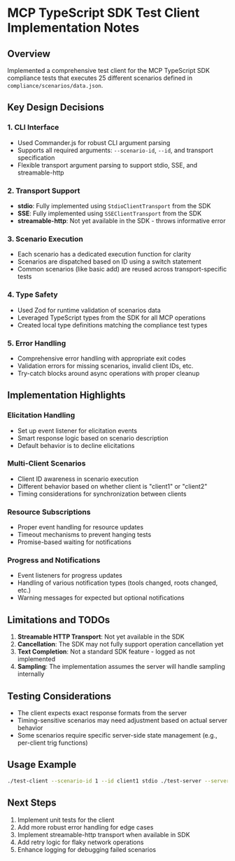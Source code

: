# MCP TypeScript SDK Test Client Implementation Notes

## Overview
Implemented a comprehensive test client for the MCP TypeScript SDK compliance tests that executes 25 different scenarios defined in `compliance/scenarios/data.json`.

## Key Design Decisions

### 1. CLI Interface
- Used Commander.js for robust CLI argument parsing
- Supports all required arguments: `--scenario-id`, `--id`, and transport specification
- Flexible transport argument parsing to support stdio, SSE, and streamable-http

### 2. Transport Support
- **stdio**: Fully implemented using `StdioClientTransport` from the SDK
- **SSE**: Fully implemented using `SSEClientTransport` from the SDK
- **streamable-http**: Not yet available in the SDK - throws informative error

### 3. Scenario Execution
- Each scenario has a dedicated execution function for clarity
- Scenarios are dispatched based on ID using a switch statement
- Common scenarios (like basic add) are reused across transport-specific tests

### 4. Type Safety
- Used Zod for runtime validation of scenarios data
- Leveraged TypeScript types from the SDK for all MCP operations
- Created local type definitions matching the compliance test types

### 5. Error Handling
- Comprehensive error handling with appropriate exit codes
- Validation errors for missing scenarios, invalid client IDs, etc.
- Try-catch blocks around async operations with proper cleanup

## Implementation Highlights

### Elicitation Handling
- Set up event listener for elicitation events
- Smart response logic based on scenario description
- Default behavior is to decline elicitations

### Multi-Client Scenarios
- Client ID awareness in scenario execution
- Different behavior based on whether client is "client1" or "client2"
- Timing considerations for synchronization between clients

### Resource Subscriptions
- Proper event handling for resource updates
- Timeout mechanisms to prevent hanging tests
- Promise-based waiting for notifications

### Progress and Notifications
- Event listeners for progress updates
- Handling of various notification types (tools changed, roots changed, etc.)
- Warning messages for expected but optional notifications

## Limitations and TODOs

1. **Streamable HTTP Transport**: Not yet available in the SDK
2. **Cancellation**: The SDK may not fully support operation cancellation yet
3. **Text Completion**: Not a standard SDK feature - logged as not implemented
4. **Sampling**: The implementation assumes the server will handle sampling internally

## Testing Considerations

- The client expects exact response formats from the server
- Timing-sensitive scenarios may need adjustment based on actual server behavior
- Some scenarios require specific server-side state management (e.g., per-client trig functions)

## Usage Example

```bash
./test-client --scenario-id 1 --id client1 stdio ./test-server --server-name CalcServer --transport stdio
```

## Next Steps

1. Implement unit tests for the client
2. Add more robust error handling for edge cases
3. Implement streamable-http transport when available in SDK
4. Add retry logic for flaky network operations
5. Enhance logging for debugging failed scenarios
